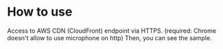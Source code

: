 # How to use
Access to AWS CDN (CloudFront) endpoint via HTTPS.
(required: Chrome doesn't allow to use microphone on http)
Then, you can see the sample.